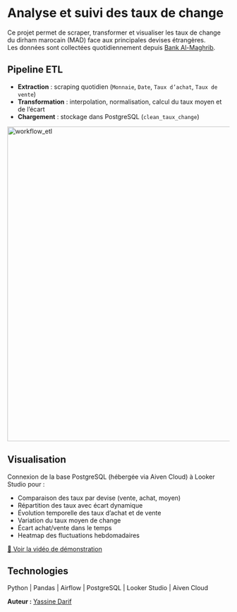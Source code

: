 # Analyse et suivi des taux de change

Ce projet permet de scraper, transformer et visualiser les taux de change du dirham marocain (MAD) face aux principales devises étrangères.  
Les données sont collectées quotidiennement depuis [Bank Al-Maghrib](https://www.bkam.ma/Marches/Principaux-indicateurs/Marche-des-changes/Cours-de-change/Cours-des-billets-de-banque-etrangers).

## Pipeline ETL

- **Extraction** : scraping quotidien (`Monnaie`, `Date`, `Taux d’achat`, `Taux de vente`)  
- **Transformation** : interpolation, normalisation, calcul du taux moyen et de l’écart  
- **Chargement** : stockage dans PostgreSQL (`clean_taux_change`)  

<img width="714" alt="workflow_etl" src="https://github.com/user-attachments/assets/a3671f7e-329a-4a94-9ff9-91a316c49e8d" />

## Visualisation

Connexion de la base PostgreSQL (hébergée via Aiven Cloud) à Looker Studio pour :  

- Comparaison des taux par devise (vente, achat, moyen)  
- Répartition des taux avec écart dynamique  
- Évolution temporelle des taux d’achat et de vente  
- Variation du taux moyen de change  
- Écart achat/vente dans le temps  
- Heatmap des fluctuations hebdomadaires  

[🎥 Voir la vidéo de démonstration](https://github.com/user-attachments/assets/e90c35ab-4298-4cbf-808a-fbda0b0fc157)

## Technologies

Python | Pandas | Airflow | PostgreSQL | Looker Studio | Aiven Cloud  

**Auteur :** [Yassine Darif](https://www.linkedin.com/in/darif-yassine)
